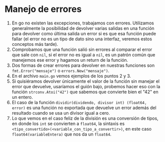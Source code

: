 # Manejo de errores  

1. En go no existen las excepciones, trabajamos con errores. Utilizamos generalmente la posibilidad de devolver varias salidas en una función para devolver como última salida un error si es que esa función puede fallar (el error no es un tipo de dato sino una interfaz, veremos estos conceptos más tarde).  
2. Comprobamos que una función salió sin errores al comparar el error que sale con `nil`, si el error no es igual a `nil`, es un patrón común que manejemos ese error y hagamos un return de la función.  
3. Dos formas de crear errores para devolver en nuestras funciones son `fmt.Error("mensaje")` o `errors.New("mensaje")`.  
4. En el archivo `main.go` vemos ejemplos de los puntos 2 y 3.  
5. Si quisiéramos devolver únicamente el valor de la función sin manejar el error que devuelve, usaríamos el guión bajo, probemos hacer eso con la función `strconv.Atoi("42")` que sabemos que convierte bien el "42" en un entero.  
6. El caso de la función `dividir(dividendo, divisor int) (float64, error)` es una función no exportada que devuelve un error además del resultado cuando se usa un divisor igual a cero.  
7. Lo que vemos en el caso feliz de la división es una conversión de tipos, en donde los `int` se convierten a `float64`, la sintaxis es `<tipo_convertido>(<variable_con_tipo_a_convertir>)`, en este caso `float64(variableEntera)` que nos da un `float64`.

